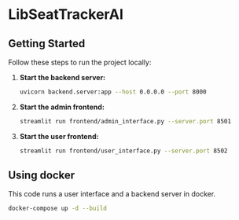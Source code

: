 # LibSeatTrackerAI

## Getting Started

Follow these steps to run the project locally:

1. **Start the backend server:**
   ```bash
   uvicorn backend.server:app --host 0.0.0.0 --port 8000
   ```

2. **Start the admin frontend:**
   ```bash
   streamlit run frontend/admin_interface.py --server.port 8501
   ```

3. **Start the user frontend:**
   ```bash
   streamlit run frontend/user_interface.py --server.port 8502
   ```

## Using docker
   
This code runs a user interface and a backend server in docker.
```bash
docker-compose up -d --build
```